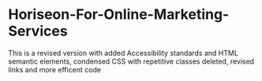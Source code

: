 # Horiseon-For-Online-Marketing-Services

This is a revised version with added Accessibility standards and HTML semantic elements, condensed CSS with repetitive classes deleted, revised links and more efficent code
